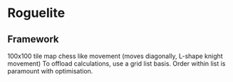 # Roguelite
## Framework
100x100 tile map
chess like movement (moves diagonally, L-shape knight movement)
To offload calculations, use a grid list basis.  Order within list is paramount with optimisation.
